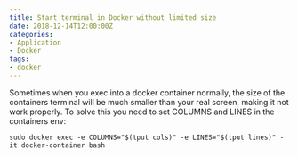 ```yaml
---
title: Start terminal in Docker without limited size
date: 2018-12-14T12:00:00Z
categories:
- Application
- Docker
tags:
- docker
---
```

Sometimes when you exec into a docker container normally, the size of the containers terminal will be much smaller than your real screen, making it not work properly. To solve this you need to set COLUMNS and LINES in the containers env:

`sudo docker exec -e COLUMNS="$(tput cols)" -e LINES="$(tput lines)" -it docker-container bash`

